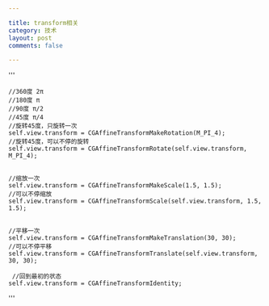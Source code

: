 ```yaml
---

title: transform相关
category: 技术
layout: post
comments: false

---
```



'''


	//360度 2π
    //180度 π
    //90度 π/2
    //45度 π/4
    //旋转45度，只旋转一次
    self.view.transform = CGAffineTransformMakeRotation(M_PI_4);
    //旋转45度，可以不停的旋转
    self.view.transform = CGAffineTransformRotate(self.view.transform, M_PI_4);
    
    
    //缩放一次
    self.view.transform = CGAffineTransformMakeScale(1.5, 1.5);
    //可以不停缩放
    self.view.transform = CGAffineTransformScale(self.view.transform, 1.5, 1.5);
    
    
    //平移一次
    self.view.transform = CGAffineTransformMakeTranslation(30, 30);
    //可以不停平移
    self.view.transform = CGAffineTransformTranslate(self.view.transform, 30, 30);
    
     //回到最初的状态
    self.view.transform = CGAffineTransformIdentity;
    
 '''